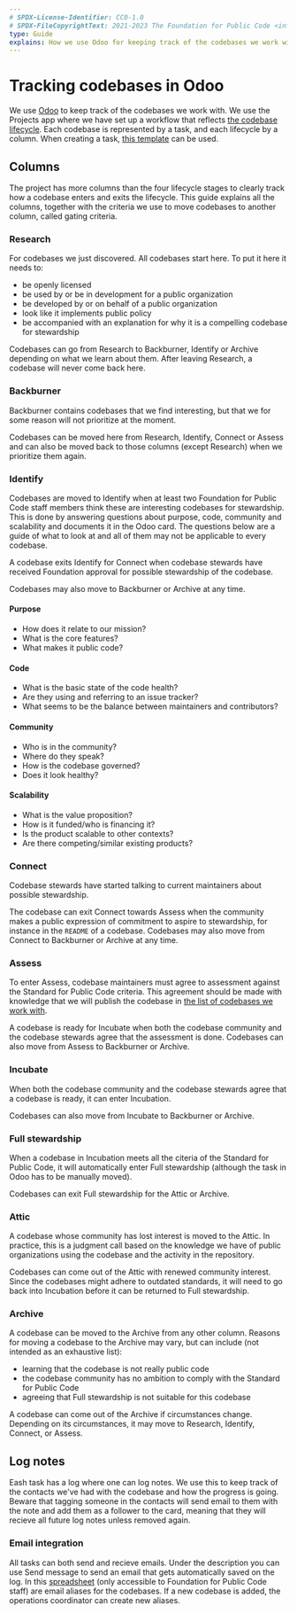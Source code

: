 ```yaml
---
# SPDX-License-Identifier: CC0-1.0
# SPDX-FileCopyrightText: 2021-2023 The Foundation for Public Code <info@publiccode.net>
type: Guide
explains: How we use Odoo for keeping track of the codebases we work with
---
```


# Tracking codebases in Odoo

We use [Odoo](../tool-management/odoo.md) to keep track of the codebases we work with.
We use the Projects app where we have set up a workflow that reflects [the codebase lifecycle](lifecycle-diagram.md).
Each codebase is represented by a task, and each lifecycle by a column.
When creating a task, [this template](odoo-codebase-template.md) can be used.

## Columns

The project has more columns than the four lifecycle stages to clearly track how a codebase enters and exits the lifecycle.
This guide explains all the columns, together with the criteria we use to move codebases to another column, called gating criteria.

### Research

For codebases we just discovered. All codebases start here.
To put it here it needs to:

* be openly licensed
* be used by or be in development for a public organization
* be developed by or on behalf of a public organization
* look like it implements public policy
* be accompanied with an explanation for why it is a compelling codebase for stewardship

Codebases can go from Research to Backburner, Identify or Archive depending on what we learn about them.
After leaving Research, a codebase will never come back here.

### Backburner

Backburner contains codebases that we find interesting, but that we for some reason will not prioritize at the moment.

Codebases can be moved here from Research, Identify, Connect or Assess and can also be moved back to those columns (except Research) when we prioritize them again.

### Identify

Codebases are moved to Identify when at least two Foundation for Public Code staff members think these are interesting codebases for stewardship.
This is done by answering questions about purpose, code, community and scalability and documents it in the Odoo card.
The questions below are a guide of what to look at and all of them may not be applicable to every codebase.

A codebase exits Identify for Connect when codebase stewards have received Foundation approval for possible stewardship of the codebase.

Codebases may also move to Backburner or Archive at any time.

#### Purpose

* How does it relate to our mission?
* What is the core features?
* What makes it public code?

#### Code

* What is the basic state of the code health?
* Are they using and referring to an issue tracker?
* What seems to be the balance between maintainers and contributors?

#### Community

* Who is in the community?
* Where do they speak?
* How is the codebase governed?
* Does it look healthy?

#### Scalability

* What is the value proposition?
* How is it funded/who is financing it?
* Is the product scalable to other contexts?
* Are there competing/similar existing products?

### Connect

Codebase stewards have started talking to current maintainers about possible stewardship.

The codebase can exit Connect towards Assess when the community makes a public expression of commitment to aspire to stewardship, for instance in the `README` of a codebase. Codebases may also move from Connect to Backburner or Archive at any time.

### Assess

To enter Assess, codebase maintainers must agree to assessment against the Standard for Public Code criteria. This agreement should be made with knowledge that we will publish the codebase in [the list of codebases we work with](https://publiccode.net/codebases/).

A codebase is ready for Incubate when both the codebase community and the codebase stewards agree that the assessment is done. Codebases can also move from Assess to Backburner or Archive.

### Incubate

When both the codebase community and the codebase stewards agree that a codebase is ready, it can enter Incubation.

Codebases can also move from Incubate to Backburner or Archive.

### Full stewardship

When a codebase in Incubation meets all the citeria of the Standard for Public Code, it will automatically enter Full stewardship (although the task in Odoo has to be manually moved).

Codebases can exit Full stewardship for the Attic or Archive.

### Attic

A codebase whose community has lost interest is moved to the Attic.
In practice, this is a judgment call based on the knowledge we have of public organizations using the codebase and the activity in the repository.

Codebases can come out of the Attic with renewed community interest.
Since the codebases might adhere to outdated standards, it will need to go back into Incubation before it can be returned to Full stewardship.

### Archive

A codebase can be moved to the Archive from any other column.
Reasons for moving a codebase to the Archive may vary, but can include (not intended as an exhaustive list):

* learning that the codebase is not really public code
* the codebase community has no ambition to comply with the Standard for Public Code
* agreeing that Full stewardship is not suitable for this codebase

A codebase can come out of the Archive if circumstances change. Depending on its circumstances, it may move to Research, Identify, Connect, or Assess.

## Log notes

Eash task has a log where one can log notes. We use this to keep track of the contacts we've had with the codebase and how the progress is going.
Beware that tagging someone in the contacts will send email to them with the note and add them as a follower to the card, meaning that they will recieve all future log notes unless removed again.

### Email integration

All tasks can both send and recieve emails. Under the description you can use Send message to send an email that gets automatically saved on the log.
In this [spreadsheet](https://docs.google.com/spreadsheets/d/1jkyAFQuwspuLyJNc0zi_9Lw_xbHS4qcIavfAWMWTSIE/edit#gid=0) (only accessible to  Foundation for Public Code staff) are email aliases for the codebases.
If a new codebase is added, the operations coordinator can create new aliases.
